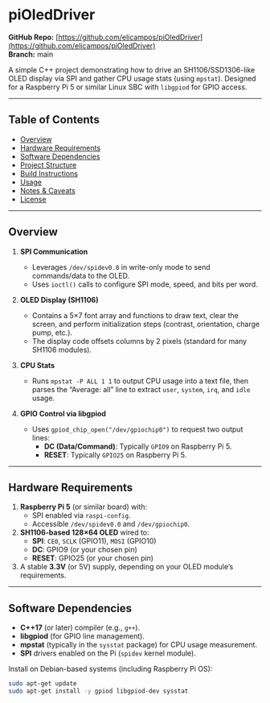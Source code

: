 # piOledDriver

**GitHub Repo:** [https://github.com/elicampos/piOledDriver](https://github.com/elicampos/piOledDriver)  
**Branch:** main  

A simple C++ project demonstrating how to drive an SH1106/SSD1306-like OLED display via SPI and gather CPU usage stats (using `mpstat`). Designed for a Raspberry Pi 5 or similar Linux SBC with `libgpiod` for GPIO access.

---

## Table of Contents
- [Overview](#overview)
- [Hardware Requirements](#hardware-requirements)
- [Software Dependencies](#software-dependencies)
- [Project Structure](#project-structure)
- [Build Instructions](#build-instructions)
- [Usage](#usage)
- [Notes & Caveats](#notes--caveats)
- [License](#license)

---

## Overview

1. **SPI Communication**  
   - Leverages `/dev/spidev0.0` in write-only mode to send commands/data to the OLED.
   - Uses `ioctl()` calls to configure SPI mode, speed, and bits per word.

2. **OLED Display (SH1106)**  
   - Contains a 5×7 font array and functions to draw text, clear the screen, and perform initialization steps (contrast, orientation, charge pump, etc.).
   - The display code offsets columns by 2 pixels (standard for many SH1106 modules).

3. **CPU Stats**  
   - Runs `mpstat -P ALL 1 1` to output CPU usage into a text file, then parses the “Average:     all” line to extract `user`, `system`, `irq`, and `idle` usage.

4. **GPIO Control via libgpiod**  
   - Uses `gpiod_chip_open("/dev/gpiochip0")` to request two output lines:
     - **DC (Data/Command)**: Typically `GPIO9` on Raspberry Pi 5.
     - **RESET**: Typically `GPIO25` on Raspberry Pi 5.

---

## Hardware Requirements

1. **Raspberry Pi 5** (or similar board) with:
   - SPI enabled via `raspi-config`.
   - Accessible `/dev/spidev0.0` and `/dev/gpiochip0`.
2. **SH1106-based 128×64 OLED** wired to:
   - **SPI**: `CE0`, `SCLK` (GPIO11), `MOSI` (GPIO10)
   - **DC**: GPIO9 (or your chosen pin)
   - **RESET**: GPIO25 (or your chosen pin)
3. A stable **3.3V** (or 5V) supply, depending on your OLED module’s requirements.

---

## Software Dependencies

- **C++17** (or later) compiler (e.g., `g++`).
- **libgpiod** (for GPIO line management).
- **mpstat** (typically in the `sysstat` package) for CPU usage measurement.
- **SPI** drivers enabled on the Pi (`spidev` kernel module).

Install on Debian-based systems (including Raspberry Pi OS):

```bash
sudo apt-get update
sudo apt-get install -y gpiod libgpiod-dev sysstat
